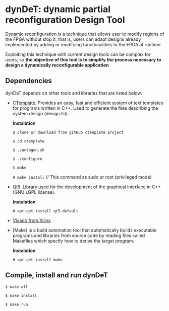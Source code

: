 # dynDeT: **dyn**amic partial reconfiguration **De**sign **T**ool #

Dynamic reconfiguration is a technique that allows user to modify regions of the FPGA without stop it, that is, users can adapt designs already implemented by adding or modifying functionalities to the FPGA at runtime

Exploiting this technique with current design tools can be complex for users, so **the objective of this tool is to simplify the process necessary to design a dynamically reconfigurable application**



## Dependencies ##
dynDeT depends on other tools and libraries that are listed below.

* [CTemplate](https://github.com/OlafvdSpek/ctemplate). Provides an easy, fast and efficient system of text templates for programs written in C++. Used to generate the files describing the system design (design.tcl).

    **Instalation**

    `$ clone or download from gitHub ctemplate project`
    
    `$ cd ctemplate`
    
    `$ ./autogen.sh`
    
    `$ ./configure`
    
    `$ make`
    
    `# make install` // This command as sudo or root (privileged mode)

* [Qt5](https://www.qt.io/download/). Library used for the development of the graphical interface in C++ (GNU LGPL license).

    **Instalation**

    `# apt-get install qt5-default`

* [Vivado from Xilinx](https://www.xilinx.com/products/design-tools/vivado.html)


* [Make] is a build automation tool that automatically builds executable programs and libraries from source code by reading files called Makefiles which specify how to derive the target program.

    **Instalation**

    `# apt-get install make`



## Compile, install and run dynDeT ##

`$ make all`

`$ make install`

`$ make run`

